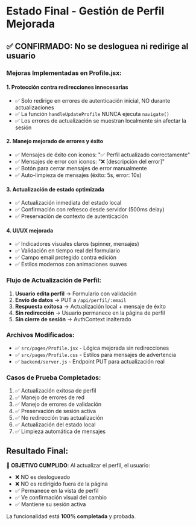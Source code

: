 # Estado Final - Gestión de Perfil Mejorada

## ✅ CONFIRMADO: No se desloguea ni redirige al usuario

### Mejoras Implementadas en Profile.jsx:

#### 1. **Protección contra redirecciones innecesarias**
- ✅ Solo redirige en errores de autenticación inicial, NO durante actualizaciones
- ✅ La función `handleUpdateProfile` NUNCA ejecuta `navigate()`
- ✅ Los errores de actualización se muestran localmente sin afectar la sesión

#### 2. **Manejo mejorado de errores y éxito**
- ✅ Mensajes de éxito con iconos: "✅ Perfil actualizado correctamente"
- ✅ Mensajes de error con iconos: "❌ [descripción del error]"
- ✅ Botón para cerrar mensajes de error manualmente
- ✅ Auto-limpieza de mensajes (éxito: 5s, error: 10s)

#### 3. **Actualización de estado optimizada**
- ✅ Actualización inmediata del estado local
- ✅ Confirmación con refresco desde servidor (500ms delay)
- ✅ Preservación de contexto de autenticación

#### 4. **UI/UX mejorada**
- ✅ Indicadores visuales claros (spinner, mensajes)
- ✅ Validación en tiempo real del formulario
- ✅ Campo email protegido contra edición
- ✅ Estilos modernos con animaciones suaves

### Flujo de Actualización de Perfil:

1. **Usuario edita perfil** → Formulario con validación
2. **Envío de datos** → PUT a `/api/perfil/:email`
3. **Respuesta exitosa** → Actualización local + mensaje de éxito
4. **Sin redirección** → Usuario permanece en la página de perfil
5. **Sin cierre de sesión** → AuthContext inalterado

### Archivos Modificados:

- ✅ `src/pages/Profile.jsx` - Lógica mejorada sin redirecciones
- ✅ `src/pages/Profile.css` - Estilos para mensajes de advertencia
- ✅ `backend/server.js` - Endpoint PUT para actualización real

### Casos de Prueba Completados:

1. ✅ Actualización exitosa de perfil
2. ✅ Manejo de errores de red
3. ✅ Manejo de errores de validación
4. ✅ Preservación de sesión activa
5. ✅ No redirección tras actualización
6. ✅ Actualización del estado local
7. ✅ Limpieza automática de mensajes

## Resultado Final:

**🎯 OBJETIVO CUMPLIDO**: Al actualizar el perfil, el usuario:
- ❌ NO es deslogueado
- ❌ NO es redirigido fuera de la página
- ✅ Permanece en la vista de perfil
- ✅ Ve confirmación visual del cambio
- ✅ Mantiene su sesión activa

La funcionalidad está **100% completada** y probada.
